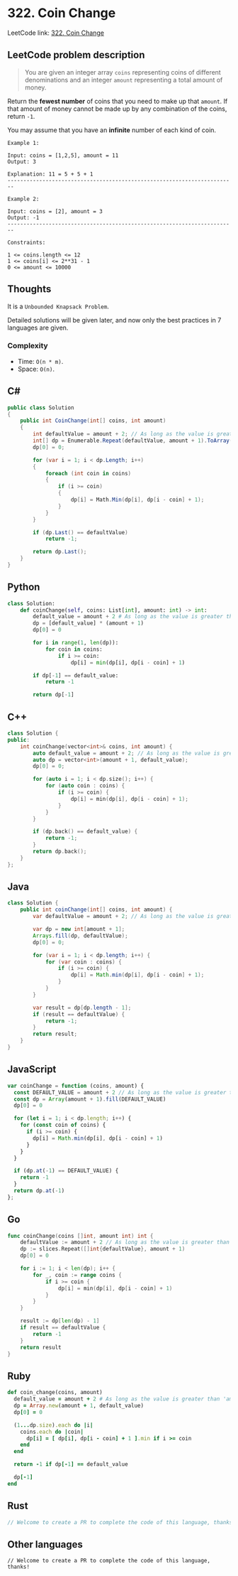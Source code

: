 # 322. Coin Change
LeetCode link: [322. Coin Change](https://leetcode.com/problems/coin-change/)

## LeetCode problem description
> You are given an integer array `coins` representing coins of different denominations and an integer `amount` representing a total amount of money.

Return the **fewest number** of coins that you need to make up that `amount`. If that amount of money cannot be made up by any combination of the coins, return `-1`.

You may assume that you have an **infinite** number of each kind of coin.

```
Example 1:

Input: coins = [1,2,5], amount = 11
Output: 3

Explanation: 11 = 5 + 5 + 1
------------------------------------------------------------------------

Example 2:

Input: coins = [2], amount = 3
Output: -1
------------------------------------------------------------------------

Constraints:

1 <= coins.length <= 12
1 <= coins[i] <= 2**31 - 1
0 <= amount <= 10000
```

## Thoughts
It is a `Unbounded Knapsack Problem`.

Detailed solutions will be given later, and now only the best practices in 7 languages are given.

### Complexity
* Time: `O(n * m)`.
* Space: `O(n)`.

## C#
```c#
public class Solution
{
    public int CoinChange(int[] coins, int amount)
    {
        int defaultValue = amount + 2; // As long as the value is greater than 'amount', it doesn't matter how much it is.
        int[] dp = Enumerable.Repeat(defaultValue, amount + 1).ToArray();
        dp[0] = 0;

        for (var i = 1; i < dp.Length; i++)
        {
            foreach (int coin in coins)
            {
                if (i >= coin)
                {
                    dp[i] = Math.Min(dp[i], dp[i - coin] + 1);
                }
            }
        }

        if (dp.Last() == defaultValue)
            return -1;

        return dp.Last();
    }
}
```

## Python
```python
class Solution:
    def coinChange(self, coins: List[int], amount: int) -> int:
        default_value = amount + 2 # As long as the value is greater than 'amount', it doesn't matter how much it is.
        dp = [default_value] * (amount + 1)
        dp[0] = 0

        for i in range(1, len(dp)):
            for coin in coins:
                if i >= coin:
                    dp[i] = min(dp[i], dp[i - coin] + 1)

        if dp[-1] == default_value:
            return -1

        return dp[-1]
```

## C++
```cpp
class Solution {
public:
    int coinChange(vector<int>& coins, int amount) {
        auto default_value = amount + 2; // As long as the value is greater than 'amount', it doesn't matter how much it is.
        auto dp = vector<int>(amount + 1, default_value);
        dp[0] = 0;

        for (auto i = 1; i < dp.size(); i++) {
            for (auto coin : coins) {
                if (i >= coin) {
                    dp[i] = min(dp[i], dp[i - coin] + 1);
                }
            }
        }

        if (dp.back() == default_value) {
            return -1;
        }
        return dp.back();
    }
};
```

## Java
```java
class Solution {
    public int coinChange(int[] coins, int amount) {
        var defaultValue = amount + 2; // As long as the value is greater than 'amount', it doesn't matter how much it is.

        var dp = new int[amount + 1];
        Arrays.fill(dp, defaultValue);
        dp[0] = 0;

        for (var i = 1; i < dp.length; i++) {
            for (var coin : coins) {
                if (i >= coin) {
                    dp[i] = Math.min(dp[i], dp[i - coin] + 1);
                }
            }
        }

        var result = dp[dp.length - 1];
        if (result == defaultValue) {
            return -1;
        }
        return result;
    }
}
```

## JavaScript
```javascript
var coinChange = function (coins, amount) {
  const DEFAULT_VALUE = amount + 2 // As long as the value is greater than 'amount', it doesn't matter how much it is.
  const dp = Array(amount + 1).fill(DEFAULT_VALUE)
  dp[0] = 0

  for (let i = 1; i < dp.length; i++) {
    for (const coin of coins) {
      if (i >= coin) {
        dp[i] = Math.min(dp[i], dp[i - coin] + 1)
      }
    }
  }

  if (dp.at(-1) == DEFAULT_VALUE) {
    return -1
  }
  return dp.at(-1)
};
```

## Go
```go
func coinChange(coins []int, amount int) int {
    defaultValue := amount + 2 // As long as the value is greater than 'amount', it doesn't matter how much it is.
    dp := slices.Repeat([]int{defaultValue}, amount + 1)
    dp[0] = 0

    for i := 1; i < len(dp); i++ {
        for _, coin := range coins {
            if i >= coin {
                dp[i] = min(dp[i], dp[i - coin] + 1)
            }
        }
    }

    result := dp[len(dp) - 1]
    if result == defaultValue {
        return -1
    }
    return result
}
```

## Ruby
```ruby
def coin_change(coins, amount)
  default_value = amount + 2 # As long as the value is greater than 'amount', it doesn't matter how much it is.
  dp = Array.new(amount + 1, default_value)
  dp[0] = 0

  (1...dp.size).each do |i|
    coins.each do |coin|
      dp[i] = [ dp[i], dp[i - coin] + 1 ].min if i >= coin
    end
  end

  return -1 if dp[-1] == default_value

  dp[-1]
end
```

## Rust
```rust
// Welcome to create a PR to complete the code of this language, thanks!
```

## Other languages
```
// Welcome to create a PR to complete the code of this language, thanks!
```
